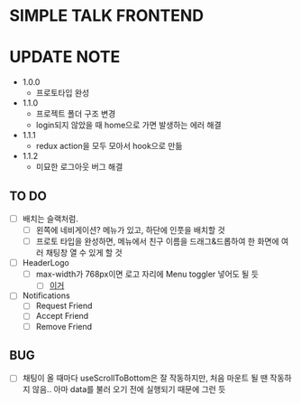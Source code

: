 # SIMPLE TALK FRONTEND

# UPDATE NOTE

- 1.0.0
  - 프로토타입 완성
- 1.1.0
  - 프로젝트 폴더 구조 변경
  - login되지 않았을 때 home으로 가면 발생하는 에러 해결
- 1.1.1
  - redux action을 모두 모아서 hook으로 만듦
- 1.1.2
  - 미묘한 로그아웃 버그 해결

## TO DO

- [ ] 배치는 슬랙처럼.
  - [ ] 왼쪽에 네비게이션? 메뉴가 있고, 하단에 인풋을 배치할 것
  - [ ] 프로토 타입을 완성하면, 메뉴에서 친구 이름을 드래그&드롭하여 한 화면에 여러 채팅창 열 수 있게 할 것
- [ ] HeaderLogo
  - [ ] max-width가 768px이면 로고 자리에 Menu toggler 넣어도 될 듯
    - [ ] [이거](https://ant.design/components/menu/#components-menu-demo-inline-collapsed)
- [ ] Notifications
  - [ ] Request Friend
  - [ ] Accept Friend
  - [ ] Remove Friend

## BUG

- [ ] 채팅이 올 때마다 useScrollToBottom은 잘 작동하지만, 처음 마운트 될 땐 작동하지 않음.. 아마 data를 불러 오기 전에 실행되기 때문에 그런 듯
